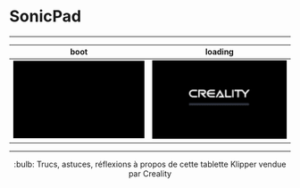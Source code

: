 # SonicPad

---

| boot | loading |
|:-------------------------:|:-------------------------:|
| ![Boot](./Images/boot.gif) | ![Chargement…](./Images/loading.gif) |

---

<center> :bulb: Trucs, astuces, réflexions à propos de cette tablette Klipper vendue par Creality 
